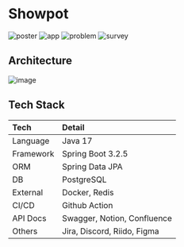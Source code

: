 # Showpot

![poster](https://github.com/user-attachments/assets/8b2a3abe-dd1f-4e1d-90a5-f618029f506a)
![app](https://github.com/user-attachments/assets/32885e0a-5a3d-4b60-8320-bbd8c1dd1bd4)
![problem](https://github.com/user-attachments/assets/72213b3c-e3a6-433d-b5bb-efeaa0dda203)
![survey](https://github.com/user-attachments/assets/1593677f-2b50-4bec-8a3d-7521902c5691)

## Architecture
![image](https://github.com/user-attachments/assets/66b2897a-6ae7-4651-b71b-d373db1d84ec)

## Tech Stack

|Tech|Detail|
|:------|:---|
|Language|Java 17|
|Framework|Spring Boot 3.2.5|
|ORM|Spring Data JPA|
|DB|PostgreSQL|
|External|Docker, Redis|
|CI/CD|Github Action|
|API Docs|Swagger, Notion, Confluence|
|Others|Jira, Discord, Riido, Figma|
